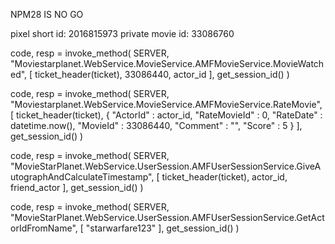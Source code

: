 NPM28 IS NO GO


pixel short id: 2016815973
private movie id: 33086760

code, resp = invoke_method(
    SERVER,
    "Moviestarplanet.WebService.MovieService.AMFMovieService.MovieWatched",
    [
        ticket_header(ticket),
        33086440,
        actor_id
    ],
    get_session_id()
)

code, resp = invoke_method(
    SERVER,
    "Moviestarplanet.WebService.MovieService.AMFMovieService.RateMovie",
    [
        ticket_header(ticket),
        {
            "ActorId" : actor_id,
            "RateMovieId" : 0,
            "RateDate" : datetime.now(),
            "MovieId" : 33086440,
            "Comment" : "",
            "Score" : 5
        }
    ],
    get_session_id()
)

code, resp = invoke_method(
    SERVER,
    "MovieStarPlanet.WebService.UserSession.AMFUserSessionService.GiveAutographAndCalculateTimestamp",
    [
        ticket_header(ticket),
        actor_id,
        friend_actor
    ],
    get_session_id()
)


code, resp = invoke_method(
    SERVER,
    "MovieStarPlanet.WebService.UserSession.AMFUserSessionService.GetActorIdFromName",
    [
        "starwarfare123"
    ],
    get_session_id()
)
